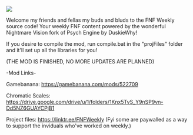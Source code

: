 ![](https://github.com/OrbyyOrbinaut/FNF-Weekly-Public/blob/main/projFiles/FNF%20Weekly%20Logo.png)

Welcome my friends and fellas my buds and bluds to the FNF Weekly source code!
Your weekly FNF content powered by the wonderful Nightmare Vision fork of Psych Engine by DuskieWhy!

If you desire to compile the mod, run compile.bat in the "projFiles" folder and it'll
set up all the libraries for you!

(THE MOD IS FINISHED, NO MORE UPDATES ARE PLANNED)

-Mod Links-

Gamebanana: https://gamebanana.com/mods/522709

Chromatic Scales: https://drive.google.com/drive/u/1/folders/1Knx5TvS_Y9nSP9vn-Dd5NZ6GUAYCPjB1

Project files: https://linktr.ee/FNFWeekly (Fyi some are paywalled as a way to support the inviduals who've worked on weekly.)
